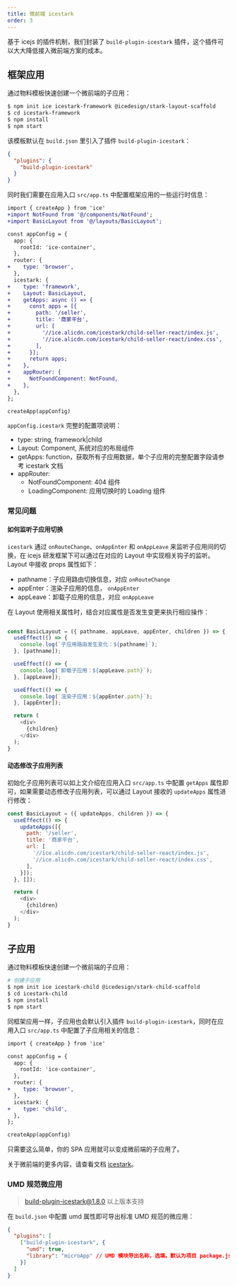 ```yaml
---
title: 微前端 icestark
order: 3
---
```


基于 icejs 的插件机制，我们封装了 `build-plugin-icestark` 插件，这个插件可以大大降低接入微前端方案的成本。

## 框架应用

通过物料模板快速创建一个微前端的子应用：

```bash
$ npm init ice icestark-framework @icedesign/stark-layout-scaffold
$ cd icestark-framework
$ npm install
$ npm start
```

该模板默认在 `build.json` 里引入了插件 `build-plugin-icestark`：

```json
{
  "plugins": {
    "build-plugin-icestark"
  }
}
```

同时我们需要在应用入口 `src/app.ts` 中配置框架应用的一些运行时信息：

```diff
import { createApp } from 'ice'
+import NotFound from '@/components/NotFound';
+import BasicLayout from '@/layouts/BasicLayout';

const appConfig = {
  app: {
    rootId: 'ice-container',
  },
  router: {
+    type: 'browser',
  },
  icestark: {
+    type: 'framework',
+    Layout: BasicLayout,
+    getApps: async () => {
+      const apps = [{
+        path: '/seller',
+        title: '商家平台',
+        url: [
+          '//ice.alicdn.com/icestark/child-seller-react/index.js',
+          '//ice.alicdn.com/icestark/child-seller-react/index.css',
+        ],
+      }];
+      return apps;
+    },
+    appRouter: {
+      NotFoundComponent: NotFound,
+    },
  },
};

createApp(appConfig)
```

`appConfig.icestark` 完整的配置项说明：

- type: string, framework|child
- Layout: Component, 系统对应的布局组件
- getApps: function，获取所有子应用数据，单个子应用的完整配置字段请参考 icestark 文档
- appRouter:
  - NotFoundComponent: 404 组件
  - LoadingComponent: 应用切换时的 Loading 组件

### 常见问题

#### 如何监听子应用切换

`icestark` 通过 `onRouteChange`、`onAppEnter` 和 `onAppLeave` 来监听子应用间的切换，在 icejs 研发框架下可以通过在对应的 Layout 中实现相关钩子的监听。Layout 中接收 props 属性如下：

- pathname：子应用路由切换信息，对应 `onRouteChange`
- appEnter：渲染子应用的信息， `onAppEnter`
- appLeave：卸载子应用的信息，对应 `onAppLeave`

在 Layout 使用相关属性时，结合对应属性是否发生变更来执行相应操作：

```js

const BasicLayout = ({ pathname, appLeave, appEnter, children }) => {
  useEffect(() => {
    console.log(`子应用路由发生变化：${pathname}`);
  }, [pathname]);

  useEffect(() => {
    console.log(`卸载子应用：${appLeave.path}`);
  }, [appLeave]);

  useEffect(() => {
    console.log(`渲染子应用：${appEnter.path}`);
  }, [appEnter]);

  return (
    <div>
      {children}
    </div>
  );
}

```

#### 动态修改子应用列表

初始化子应用列表可以如上文介绍在应用入口 `src/app.ts` 中配置 `getApps` 属性即可，如果需要动态修改子应用列表，可以通过 Layout 接收的 `updateApps` 属性进行修改：

```js
const BasicLayout = ({ updateApps, children }) => {
  useEffect(() => {
    updateApps([{
      path: '/seller',
      title: '商家平台',
      url: [
        '//ice.alicdn.com/icestark/child-seller-react/index.js',
        '//ice.alicdn.com/icestark/child-seller-react/index.css',
      ],
    }]);
  }, []);

  return (
    <div>
      {children}
    </div>
  );
}
```

## 子应用

通过物料模板快速创建一个微前端的子应用：

``` bash
# 创建子应用
$ npm init ice icestark-child @icedesign/stark-child-scaffold
$ cd icestark-child
$ npm install
$ npm start
```

同框架应用一样，子应用也会默认引入插件 `build-plugin-icestark`，同时在应用入口 `src/app.ts` 中配置了子应用相关的信息：

```diff
import { createApp } from 'ice'

const appConfig = {
  app: {
    rootId: 'ice-container',
  },
  router: {
+    type: 'browser',
  },
  icestark: {
+    type: 'child',
  },
};

createApp(appConfig)
```

只需要这么简单，你的 SPA 应用就可以变成微前端的子应用了。

关于微前端的更多内容，请查看文档 [icestark](/docs/icestark/about)。

### UMD 规范微应用

> build-plugin-icestark@1.8.0 以上版本支持

在 `build.json` 中配置 umd 属性即可导出标准 UMD 规范的微应用：

```json
{
  "plugins": [
    ["build-plugin-icestark", {
      "umd": true,
      "library": "microApp" // UMD 模块导出名称，选填。默认为项目 package.json 中的 name 字段
    }]
  ]
}
```
